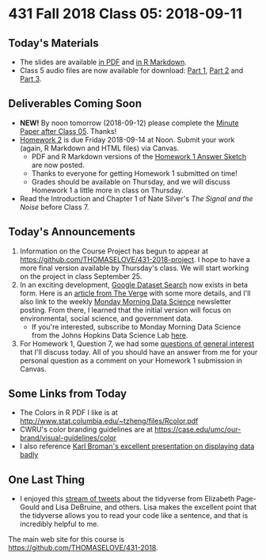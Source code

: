 # 431 Fall 2018 Class 05: 2018-09-11

## Today's Materials

- The slides are available [in PDF](https://github.com/THOMASELOVE/431-2018/blob/master/slides/class05/431_class-05-slides_2018.pdf) and [in R Markdown](https://raw.githubusercontent.com/THOMASELOVE/431-2018/master/slides/class05/431_class-05-slides_2018.Rmd).
- Class 5 audio files are now available for download: [Part 1](https://github.com/THOMASELOVE/431-2018/blob/master/slides/class04/431_class05audio_2018-09-11_part1.mp3), [Part 2](https://github.com/THOMASELOVE/431-2018/blob/master/slides/class04/431_class05audio_2018-09-11_part2.mp3) and [Part 3](https://github.com/THOMASELOVE/431-2018/blob/master/slides/class04/431_class05audio_2018-09-11_part3.mp3).

## Deliverables Coming Soon

- **NEW!** By noon tomorrow (2018-09-12) please complete the [Minute Paper after Class 05](http://bit.ly/431-2018-minute05). Thanks!
- [Homework 2](https://github.com/THOMASELOVE/431-2018/tree/master/homework/Homework2) is due Friday 2018-09-14 at Noon. Submit your work (again, R Markdown and HTML files) via Canvas.
    - PDF and R Markdown versions of the [Homework 1 Answer Sketch](https://github.com/THOMASELOVE/431-2018/tree/master/homework/Homework1) are now posted. 
    - Thanks to everyone for getting Homework 1 submitted on time! 
    - Grades should be available on Thursday, and we will discuss Homework 1 a little more in class on Thursday.
- Read the Introduction and Chapter 1 of Nate Silver's *The Signal and the Noise* before Class 7.
    
## Today's Announcements

1. Information on the Course Project has begun to appear at https://github.com/THOMASELOVE/431-2018-project. I hope to have a more final version available by Thursday's class. We will start working on the project in class September 25.
2. In an exciting development, [Google Dataset Search](https://toolbox.google.com/datasetsearch) now exists in beta form. Here is an [article from The Verge](https://www.theverge.com/2018/9/5/17822562/google-dataset-search-service-scholar-scientific-journal-open-data-access) with some more details, and I'll also link to the weekly [Monday Morning Data Science](https://mailchi.mp/6dc32765278d/mmds-bouncing-into-the-week-93841?e=f2eec42851) newsletter posting. From there, I learned that the initial version will focus on environmental, social science, and government data. 
    - If you're interested, subscribe to Monday Morning Data Science from the Johns Hopkins Data Science Lab [here](https://jhudatascience.us16.list-manage.com/subscribe?u=5ea551600fcdf84334e5aa6b0&id=26c0b7221a).
3. For Homework 1, Question 7, we had some [questions of general interest](https://github.com/THOMASELOVE/431-2018/blob/master/slides/class05/homework1q7.md) that I'll discuss today. All of you should have an answer from me for your personal question as a comment on your Homework 1 submission in Canvas.

## Some Links from Today

- The Colors in R PDF I like is at http://www.stat.columbia.edu/~tzheng/files/Rcolor.pdf
- CWRU's color branding guidelines are at https://case.edu/umc/our-brand/visual-guidelines/color
- I also reference [Karl Broman's excellent presentation on displaying data badly](https://github.com/kbroman/Talk_Graphs)

## One Last Thing

- I enjoyed this [stream of tweets](https://twitter.com/lisadebruine/status/1038800221281701888) about the tidyverse from Elizabeth Page-Gould and Lisa DeBruine, and others. Lisa makes the excellent point that the tidyverse allows you to read your code like a sentence, and that is incredibly helpful to me.

The main web site for this course is https://github.com/THOMASELOVE/431-2018.
